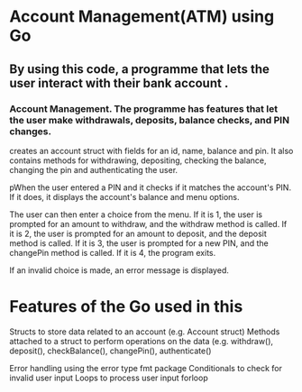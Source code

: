 # Account Management(ATM) using Go 

## By using this code, a programme that lets the user interact with their bank account . 

### Account Management. The programme has features that let the user make withdrawals, deposits, balance checks, and PIN changes.


creates an account struct with fields for an id, name, balance and pin. It also contains methods for withdrawing, depositing, checking the balance, changing the pin and authenticating the user.

pWhen the user entered a PIN and it checks if it matches the account's PIN. If it does, it displays the account's balance and menu options.

The user can then enter a choice from the menu. 
If it is 1, the user is prompted for an amount to withdraw, and the withdraw method is called. 
If it is 2, the user is prompted for an amount to deposit, and the deposit method is called.
If it is 3, the user is prompted for a new PIN, and the changePin method is called. 
If it is 4, the program exits.

If an invalid choice is made, an error message is displayed.


# Features of the Go used in this 

Structs to store data related to an account (e.g. Account struct)
Methods attached to a struct to perform operations on the data (e.g. 
withdraw(), 
deposit(), 
checkBalance(), 
changePin(), 
authenticate()

Error handling using the error type
 fmt package
Conditionals to check for invalid user input 
Loops to process user input forloop
